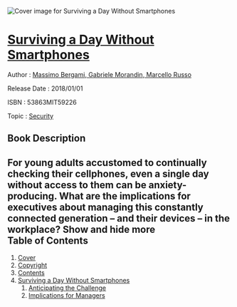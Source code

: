 ![Cover image for Surviving a Day Without Smartphones](https://imgdetail.ebookreading.net/cover/cover/security/EB53863MIT59226.jpg)

[Surviving a Day Without Smartphones](https://ebookreading.net/view/book/Surviving+a+Day+Without+Smartphones-EB53863MIT59226_1.html "Surviving a Day Without Smartphones")
====================================================================================================================

Author : [Massimo Bergami](https://ebookreading.net/search/author/Massimo+Bergami),[ Gabriele Morandin](https://ebookreading.net/search/author/+Gabriele+Morandin),[ Marcello Russo](https://ebookreading.net/search/author/+Marcello+Russo)

Release Date : 2018/01/01

ISBN : 53863MIT59226

Topic : [Security](https://ebookreading.net/search/category/security)

Book Description
-----------------

 For young adults accustomed to continually checking their cellphones, even a single day without access to them can be anxiety-producing. What are the implications for executives about managing this constantly connected generation &#8211; and their devices &#8211; in the workplace?        Show and hide more                
Table of Contents
-----------------

1. [Cover](https://ebookreading.net/view/book/Surviving+a+Day+Without+Smartphones-EB53863MIT59226_1.html)
1. [Copyright](https://ebookreading.net/view/book/Surviving+a+Day+Without+Smartphones-EB53863MIT59226_4.html)
1. [Contents](https://ebookreading.net/view/book/Surviving+a+Day+Without+Smartphones-EB53863MIT59226_2.html)
1. [Surviving a Day Without Smartphones](https://ebookreading.net/view/book/Surviving+a+Day+Without+Smartphones-EB53863MIT59226_3.html)
    1. [Anticipating the Challenge](https://ebookreading.net/view/book/Surviving+a+Day+Without+Smartphones-EB53863MIT59226_3.html#h1-1)
    1. [Implications for Managers](https://ebookreading.net/view/book/Surviving+a+Day+Without+Smartphones-EB53863MIT59226_3.html#h1-2)
